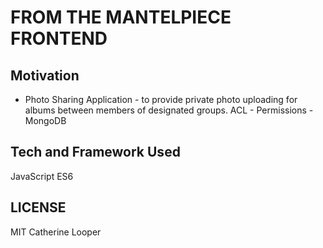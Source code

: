 # FROM THE MANTELPIECE FRONTEND

## Motivation

* Photo Sharing Application - to provide private photo uploading for albums between members of designated groups. ACL - Permissions - MongoDB

## Tech and Framework Used

JavaScript ES6  

## LICENSE

MIT Catherine Looper